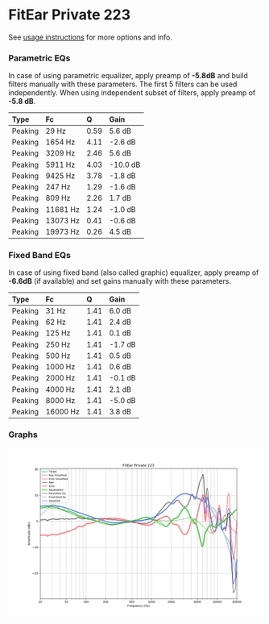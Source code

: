 # FitEar Private 223
See [usage instructions](https://github.com/jaakkopasanen/AutoEq#usage) for more options and info.

### Parametric EQs
In case of using parametric equalizer, apply preamp of **-5.8dB** and build filters manually
with these parameters. The first 5 filters can be used independently.
When using independent subset of filters, apply preamp of **-5.8 dB**.

| Type    | Fc       |    Q | Gain     |
|:--------|:---------|:-----|:---------|
| Peaking | 29 Hz    | 0.59 | 5.6 dB   |
| Peaking | 1654 Hz  | 4.11 | -2.6 dB  |
| Peaking | 3209 Hz  | 2.46 | 5.6 dB   |
| Peaking | 5911 Hz  | 4.03 | -10.0 dB |
| Peaking | 9425 Hz  | 3.78 | -1.8 dB  |
| Peaking | 247 Hz   | 1.29 | -1.6 dB  |
| Peaking | 809 Hz   | 2.26 | 1.7 dB   |
| Peaking | 11681 Hz | 1.24 | -1.0 dB  |
| Peaking | 13073 Hz | 0.41 | -0.6 dB  |
| Peaking | 19973 Hz | 0.26 | 4.5 dB   |

### Fixed Band EQs
In case of using fixed band (also called graphic) equalizer, apply preamp of **-6.6dB**
(if available) and set gains manually with these parameters.

| Type    | Fc       |    Q | Gain    |
|:--------|:---------|:-----|:--------|
| Peaking | 31 Hz    | 1.41 | 6.0 dB  |
| Peaking | 62 Hz    | 1.41 | 2.4 dB  |
| Peaking | 125 Hz   | 1.41 | 0.1 dB  |
| Peaking | 250 Hz   | 1.41 | -1.7 dB |
| Peaking | 500 Hz   | 1.41 | 0.5 dB  |
| Peaking | 1000 Hz  | 1.41 | 0.6 dB  |
| Peaking | 2000 Hz  | 1.41 | -0.1 dB |
| Peaking | 4000 Hz  | 1.41 | 2.1 dB  |
| Peaking | 8000 Hz  | 1.41 | -5.0 dB |
| Peaking | 16000 Hz | 1.41 | 3.8 dB  |

### Graphs
![](./FitEar%20Private%20223.png)